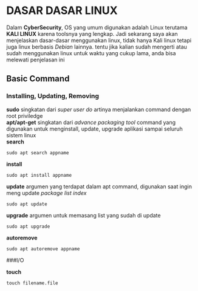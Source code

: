 # DASAR DASAR LINUX

Dalam **CyberSecurity**, OS yang umum digunakan adalah Linux terutama **KALI LINUX** karena toolsnya yang lengkap. Jadi sekarang saya akan menjelaskan dasar-dasar menggunakan linux, tidak hanya Kali linux tetapi juga linux berbasis *Debian* lainnya.
tentu jika kalian sudah mengerti atau sudah menggunakan linux untuk waktu yang cukup lama, anda bisa melewati penjelasan ini

## Basic Command 

### Installing, Updating, Removing  
**sudo** singkatan dari _super user do_ artinya menjalankan command dengan root priviledge <br />
**apt/apt-get** singkatan dari _advance packaging tool_ command yang digunakan untuk menginstall, update, upgrade aplikasi sampai seluruh sistem linux<br />
**search**<br/>
```
sudo apt search appname
```
**install**<br/>
```
sudo apt install appname
```
**update** argumen yang terdapat dalam apt command, digunakan saat ingin meng update _package list index_<br />
```
sudo apt update
```
**upgrade** argumen untuk memasang list yang sudah di update<br/>
```
sudo apt upgrade
```
**autoremove**<br/>
```
sudo apt autoremove appname
```

###I/O

**touch**
```
touch filename.file
```

